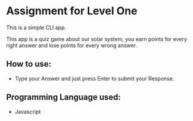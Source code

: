 # Assignment for Level One

This is a simple CLI app.

This app is a quiz game about our solar system, you earn points for every right answer and lose points for every wrong answer.

## How to use:

- Type your Answer and just press Enter to submit your Response.

## Programming Language used:

- Javascript
